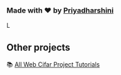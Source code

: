 

### Made with ❤️ by [Priyadharshini](https://www.instagram.com/priyadharshini_offi/)

L

## Other projects

📚 [All Web Cifar Project Tutorials](https://github.com/ShaifArfan/wc-project-tutorials)
  


